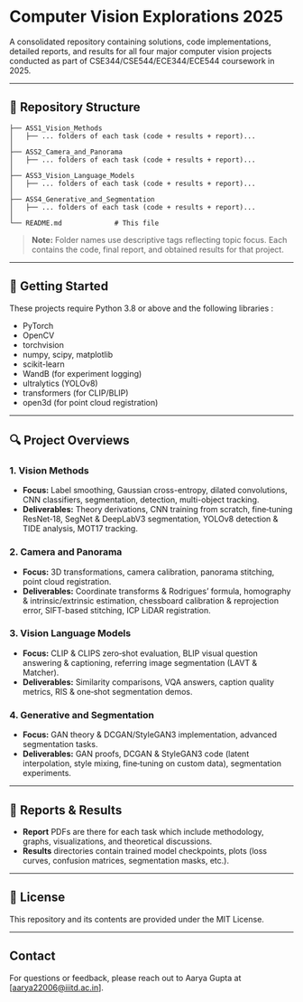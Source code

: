 # Computer Vision Explorations 2025

A consolidated repository containing solutions, code implementations, detailed reports, and results for all four major computer vision projects conducted as part of CSE344/CSE544/ECE344/ECE544 coursework in 2025.

---

## 📂 Repository Structure

```
├── ASS1_Vision_Methods
│   ├── ... folders of each task (code + results + report)...
│
├── ASS2_Camera_and_Panorama
│   ├── ... folders of each task (code + results + report)...
│
├── ASS3_Vision_Language_Models
│   ├── ... folders of each task (code + results + report)...
│
├── ASS4_Generative_and_Segmentation
│   ├── ... folders of each task (code + results + report)...
│
└── README.md             # This file
```

> **Note:** Folder names use descriptive tags reflecting topic focus. Each contains the code, final report, and obtained results for that project.

---

## 🚀 Getting Started

These projects require Python 3.8 or above and the following libraries :

* PyTorch
* OpenCV
* torchvision
* numpy, scipy, matplotlib
* scikit-learn
* WandB (for experiment logging)
* ultralytics (YOLOv8)
* transformers (for CLIP/BLIP)
* open3d (for point cloud registration)

---

## 🔍 Project Overviews

### **1. Vision Methods**

* **Focus:** Label smoothing, Gaussian cross-entropy, dilated convolutions, CNN classifiers, segmentation, detection, multi-object tracking.
* **Deliverables:** Theory derivations, CNN training from scratch, fine‑tuning ResNet‑18, SegNet & DeepLabV3 segmentation, YOLOv8 detection & TIDE analysis, MOT17 tracking.

### **2. Camera and Panorama**

* **Focus:** 3D transformations, camera calibration, panorama stitching, point cloud registration.
* **Deliverables:** Coordinate transforms & Rodrigues’ formula, homography & intrinsic/extrinsic estimation, chessboard calibration & reprojection error, SIFT-based stitching, ICP LiDAR registration.

### **3. Vision Language Models**

* **Focus:** CLIP & CLIPS zero‑shot evaluation, BLIP visual question answering & captioning, referring image segmentation (LAVT & Matcher).
* **Deliverables:** Similarity comparisons, VQA answers, caption quality metrics, RIS & one‑shot segmentation demos.

### **4. Generative and Segmentation**

* **Focus:** GAN theory & DCGAN/StyleGAN3 implementation, advanced segmentation tasks.
* **Deliverables:** GAN proofs, DCGAN & StyleGAN3 code (latent interpolation, style mixing, fine‑tuning on custom data), segmentation experiments.

---

## 📄 Reports & Results

* **Report** PDFs are there for each task which include methodology, graphs, visualizations, and theoretical discussions.
* **Results** directories contain trained model checkpoints, plots (loss curves, confusion matrices, segmentation masks, etc.).


---

## 🔖 License

This repository and its contents are provided under the MIT License.

---

## Contact

For questions or feedback, please reach out to Aarya Gupta at \[[aarya22006@iiitd.ac.in](mailto:aarya22006@iiitd.ac.in)].
